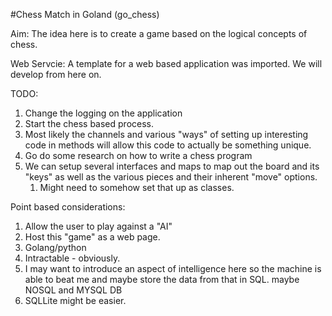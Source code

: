 #Chess Match in Goland (go_chess)

Aim:
The idea here is to create a game based on the logical concepts of chess.

Web Servcie:
A template for a web based application was imported. We will develop from here on.

TODO:
1. Change the logging on the application
2. Start the chess based process.
3. Most likely the channels and various "ways" of setting up interesting code in methods will allow this code to actually be something unique.
4. Go do some research on how to write a chess program
5. We can setup several interfaces and maps to map out the board and its "keys" as well as the various pieces and their inherent "move" options. 
    1. Might need to somehow set that up as classes.

Point based considerations:
1. Allow the user to play against a "AI"
2. Host this "game" as a web page.
3. Golang/python
4. Intractable - obviously.
5. I may want to introduce an aspect of intelligence here so the machine is able to beat me and maybe store the data from that in SQL. maybe NOSQL and MYSQL DB
6. SQLLite might be easier.

